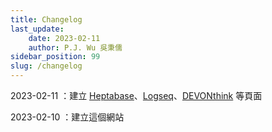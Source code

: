 ```yaml
---
title: Changelog
last_update: 
    date: 2023-02-11
    author: P.J. Wu 吳秉儒
sidebar_position: 99
slug: /changelog
---
```



2023-02-11 ：建立 [Heptabase](/heptabase)、[Logseq](/logseq)、[DEVONthink](/devonthink) 等頁面

2023-02-10 ：建立這個網站
